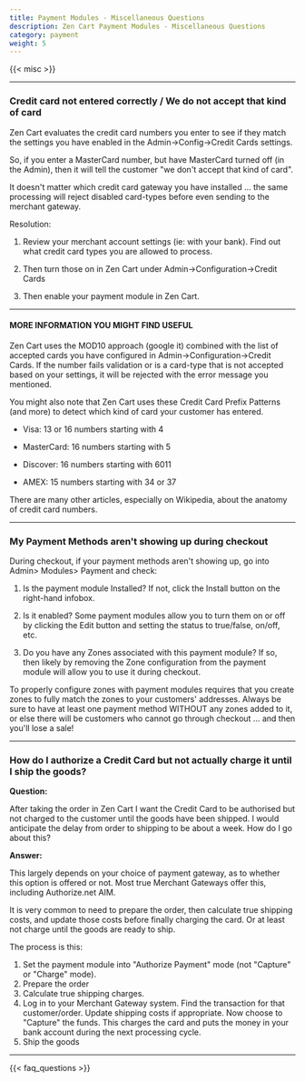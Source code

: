 ```yaml
---
title: Payment Modules - Miscellaneous Questions
description: Zen Cart Payment Modules - Miscellaneous Questions
category: payment
weight: 5
---
```


{{< misc >}} 

---
### Credit card not entered correctly / We do not accept that kind of card

Zen Cart evaluates the credit card numbers you enter to see if they match the settings you have enabled in the Admin->Config->Credit Cards settings.

So, if you enter a MasterCard number, but have MasterCard turned off (in the Admin), then it will tell the customer "we don't accept that kind of card".

It doesn't matter which credit card gateway you have installed ... the same processing will reject disabled card-types before even sending to the merchant gateway.

Resolution:

1. Review your merchant account settings (ie: with your bank). Find out what credit card types you are allowed to process.

2. Then turn those on in Zen Cart under Admin->Configuration->Credit Cards

3. Then enable your payment module in Zen Cart.

---

#### MORE INFORMATION YOU MIGHT FIND USEFUL
Zen Cart uses the MOD10 approach (google it) combined with the list of accepted cards you have configured in Admin->Configuration->Credit Cards. If the number fails validation or is a card-type that is not accepted based on your settings, it will be rejected with the error message you mentioned.

You might also note that Zen Cart uses these Credit Card Prefix Patterns (and more) to detect which kind of card your customer has entered.

* Visa: 13 or 16 numbers starting with 4

* MasterCard: 16 numbers starting with 5

* Discover: 16 numbers starting with 6011

* AMEX: 15 numbers starting with 34 or 37

There are many other articles, especially on Wikipedia, about the anatomy of credit card numbers.

--- 
### My Payment Methods aren't showing up during checkout

During checkout, if your payment methods aren't showing up, go into Admin> Modules> Payment and check:

1. Is the payment module Installed? If not, click the Install button on the right-hand infobox.

2. Is it enabled? Some payment modules allow you to turn them on or off by clicking the Edit button and setting the status to true/false, on/off, etc.

3. Do you have any Zones associated with this payment module? If so, then likely by removing the Zone configuration from the payment module will allow you to use it during checkout.

To properly configure zones with payment modules requires that you create zones to fully match the zones to your customers' addresses. Always be sure to have at least one payment method WITHOUT any zones added to it, or else there will be customers who cannot go through checkout ... and then you'll lose a sale!


---
### How do I authorize a Credit Card but not actually charge it until I ship the goods?

**Question:**

After taking the order in Zen Cart I want the Credit Card to be authorised but not charged to the customer until the goods have been shipped.  I would anticipate the delay from order to shipping to be about a week. How do I go about this?

**Answer:**

This largely depends on your choice of payment gateway, as to whether this option is offered or not.  Most true Merchant Gateways offer this, including Authorize.net AIM.

It is very common to need to prepare the order, then calculate true shipping costs, and update those costs before finally charging the card.  Or at least not charge until the goods are ready to ship.

The process is this:
1. Set the payment module into "Authorize Payment" mode (not "Capture" or "Charge" mode).
2. Prepare the order
3. Calculate true shipping charges.
4. Log in to your Merchant Gateway system. Find the transaction for that customer/order.  Update shipping costs if appropriate.  Now choose to "Capture" the funds.  This charges the card and puts the money in your bank account during the next processing cycle.
5. Ship the goods


---
<!-- please keep this at the end --> 
{{< faq_questions >}}
